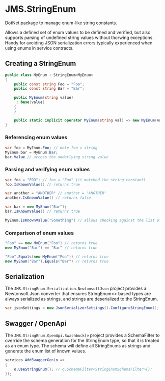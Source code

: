 # JMS.StringEnum
DotNet package to manage enum-like string constants. 

Allows a defined set of enum values to be defined and verified, but also supports parsing of undefined string values without thorwing exceptions. Handy for avoiding JSON serialization errors typically experienced when using enums in service contracts.


## Creating a StringEnum

```csharp
public class MyEnum : StringEnum<MyEnum>
{
    public const string Foo = "Foo";
    public const string Bar = "Bar";

    public MyEnum(string value)
     : base(value)
    {
    }

    public static implicit operator MyEnum(string val) => new MyEnum(val);
}

```

### Referencing enum values
```csharp
var foo = MyEnum.Foo; // note foo = string
MyEnum bar = MyEnum.Bar; 
bar.Value // access the underlying string value
```

### Parsing and verifying enum values
```csharp
var foo = "FOO"; // foo = "Foo" (it matched the string constant)
foo.IsKnownValue() // returns true

var another = "ANOTHER" // another = "ANOTHER"
another.IsKnownValue() // returns false

var bar = new MyEnum("Bar");
bar.IsKnownValue() // returns true

MyEnum.IsKnownValue("Something") // allows checking against the list of string constants
```


### Comparison of enum values
```csharp
"Foo" == new MyEnum("Foo") // returns true
new MyEnum("Bar") == "Bar" // returns true

"Foo".Equals(new MyEnum("Foo")) // returns true
new MyEnum("Bar").Equals("Bar") // returns true

```


## Serialization
The `JMS.StringEnum.Serialization.NewtonsoftJson` project provides a Newtonsoft.Json converter that ensures StringEnum<> based types are always serialized as strings, and strings are deserialized to the StringEnum.

```csharp
var jsonSettings = new JsonSerializerSettings().ConfigureStringEnum();

```



## Swagger / OpenApi
The `JMS.StringEnum.OpenApi.Swashbuckle` project provides a SchemaFilter to override the schema generation for the StringEnum type, so that it is treated as an enum type. The schema will define all StringEnums as strings and generate the enum list of known values.

```csharp
services.AddSwaggerGen(o =>
{
    o.UseStringEnum(); // o.SchemaFilter<StringEnumSchemaFilter>();
});
```